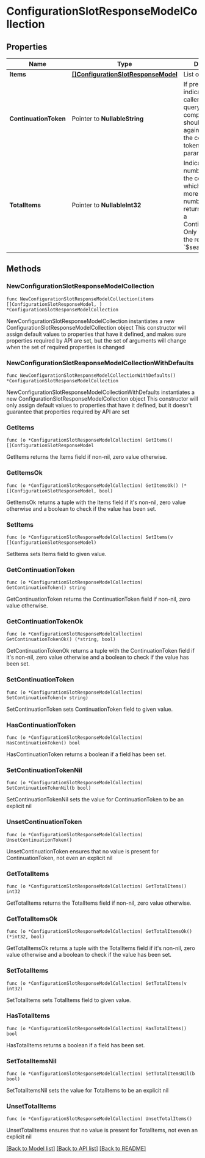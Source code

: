 # ConfigurationSlotResponseModelCollection

## Properties

Name | Type | Description | Notes
------------ | ------------- | ------------- | -------------
**Items** | [**[]ConfigurationSlotResponseModel**](ConfigurationSlotResponseModel.md) | List of items. | 
**ContinuationToken** | Pointer to **NullableString** | If present, indicates to the caller that the query was not complete, and they should call the API again specifying the continuation token as a query parameter. | [optional] 
**TotalItems** | Pointer to **NullableInt32** | Indicates the total number of items in the collection, which may be more than the number of Items returned, if there is a ContinuationToken.  Only returned in the response to &#x60;$search&#x60; APIs. | [optional] 

## Methods

### NewConfigurationSlotResponseModelCollection

`func NewConfigurationSlotResponseModelCollection(items []ConfigurationSlotResponseModel, ) *ConfigurationSlotResponseModelCollection`

NewConfigurationSlotResponseModelCollection instantiates a new ConfigurationSlotResponseModelCollection object
This constructor will assign default values to properties that have it defined,
and makes sure properties required by API are set, but the set of arguments
will change when the set of required properties is changed

### NewConfigurationSlotResponseModelCollectionWithDefaults

`func NewConfigurationSlotResponseModelCollectionWithDefaults() *ConfigurationSlotResponseModelCollection`

NewConfigurationSlotResponseModelCollectionWithDefaults instantiates a new ConfigurationSlotResponseModelCollection object
This constructor will only assign default values to properties that have it defined,
but it doesn't guarantee that properties required by API are set

### GetItems

`func (o *ConfigurationSlotResponseModelCollection) GetItems() []ConfigurationSlotResponseModel`

GetItems returns the Items field if non-nil, zero value otherwise.

### GetItemsOk

`func (o *ConfigurationSlotResponseModelCollection) GetItemsOk() (*[]ConfigurationSlotResponseModel, bool)`

GetItemsOk returns a tuple with the Items field if it's non-nil, zero value otherwise
and a boolean to check if the value has been set.

### SetItems

`func (o *ConfigurationSlotResponseModelCollection) SetItems(v []ConfigurationSlotResponseModel)`

SetItems sets Items field to given value.


### GetContinuationToken

`func (o *ConfigurationSlotResponseModelCollection) GetContinuationToken() string`

GetContinuationToken returns the ContinuationToken field if non-nil, zero value otherwise.

### GetContinuationTokenOk

`func (o *ConfigurationSlotResponseModelCollection) GetContinuationTokenOk() (*string, bool)`

GetContinuationTokenOk returns a tuple with the ContinuationToken field if it's non-nil, zero value otherwise
and a boolean to check if the value has been set.

### SetContinuationToken

`func (o *ConfigurationSlotResponseModelCollection) SetContinuationToken(v string)`

SetContinuationToken sets ContinuationToken field to given value.

### HasContinuationToken

`func (o *ConfigurationSlotResponseModelCollection) HasContinuationToken() bool`

HasContinuationToken returns a boolean if a field has been set.

### SetContinuationTokenNil

`func (o *ConfigurationSlotResponseModelCollection) SetContinuationTokenNil(b bool)`

 SetContinuationTokenNil sets the value for ContinuationToken to be an explicit nil

### UnsetContinuationToken
`func (o *ConfigurationSlotResponseModelCollection) UnsetContinuationToken()`

UnsetContinuationToken ensures that no value is present for ContinuationToken, not even an explicit nil
### GetTotalItems

`func (o *ConfigurationSlotResponseModelCollection) GetTotalItems() int32`

GetTotalItems returns the TotalItems field if non-nil, zero value otherwise.

### GetTotalItemsOk

`func (o *ConfigurationSlotResponseModelCollection) GetTotalItemsOk() (*int32, bool)`

GetTotalItemsOk returns a tuple with the TotalItems field if it's non-nil, zero value otherwise
and a boolean to check if the value has been set.

### SetTotalItems

`func (o *ConfigurationSlotResponseModelCollection) SetTotalItems(v int32)`

SetTotalItems sets TotalItems field to given value.

### HasTotalItems

`func (o *ConfigurationSlotResponseModelCollection) HasTotalItems() bool`

HasTotalItems returns a boolean if a field has been set.

### SetTotalItemsNil

`func (o *ConfigurationSlotResponseModelCollection) SetTotalItemsNil(b bool)`

 SetTotalItemsNil sets the value for TotalItems to be an explicit nil

### UnsetTotalItems
`func (o *ConfigurationSlotResponseModelCollection) UnsetTotalItems()`

UnsetTotalItems ensures that no value is present for TotalItems, not even an explicit nil

[[Back to Model list]](../README.md#documentation-for-models) [[Back to API list]](../README.md#documentation-for-api-endpoints) [[Back to README]](../README.md)



